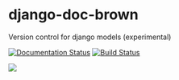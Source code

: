 django-doc-brown
================

Version control for django models (experimental)
    
[![Documentation Status](https://readthedocs.org/projects/django-doc-brown/badge/?version=latest)](https://readthedocs.org/projects/django-doc-brown/?badge=latest)
[![Build Status](https://travis-ci.org/valberg/django-doc-brown.svg?branch=master)](https://travis-ci.org/valberg/django-doc-brown)

![](http://upload.wikimedia.org/wikipedia/en/9/97/Doc_Brown.JPG)
